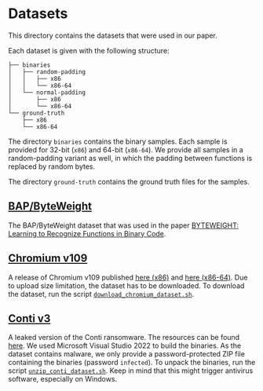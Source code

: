 # Datasets

This directory contains the datasets that were used in our paper.

Each dataset is given with the following structure:
```
├── binaries
│   ├── random-padding
│   │   ├── x86
│   │   └── x86-64
│   └── normal-padding
│       ├── x86
│       └── x86-64
└── ground-truth
    ├── x86
    └── x86-64
```

The directory `binaries` contains the binary samples.
Each sample is provided for 32-bit (`x86`) and 64-bit (`x86-64`).
We provide all samples in a random-padding variant as well, in which the padding between functions is replaced by random bytes.

The directory `ground-truth` contains the ground truth files for the samples.

## [BAP/ByteWeight](byteweight)
The BAP/ByteWeight dataset that was used in the paper [BYTEWEIGHT: Learning to Recognize Functions in Binary Code](https://www.usenix.org/conference/usenixsecurity14/technical-sessions/presentation/bao).

## [Chromium v109](chrome)
A release of Chromium v109 published [here (x86)](http://commondatastorage.googleapis.com/chromium-browser-snapshots/index.html?prefix=Win/1069956/) and [here (x86-64)](http://commondatastorage.googleapis.com/chromium-browser-snapshots/index.html?prefix=Win_x64/1069922/).
Due to upload size limitation, the dataset has to be downloaded.
To download the dataset, run the script [`download_chromium_dataset.sh`](download_chromium_dataset.sh).

## [Conti v3](conti)
A leaked version of the Conti ransomware. The resources can be found [here](https://github.com/vxunderground/MalwareSourceCode/blob/main/Win32/Ransomware/Win32.Conti.c.7z).
We used Microsoft Visual Studio 2022 to build the binaries.
As the dataset contains malware, we only provide a password-protected ZIP file containing the binaries (password `infected`).
To unpack the binaries, run the script [`unzip_conti_dataset.sh`](unzip_conti_dataset.sh).
Keep in mind that this might trigger antivirus software, especially on Windows.
